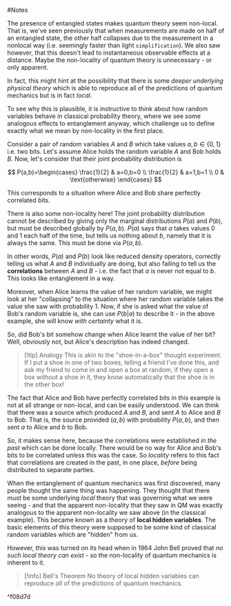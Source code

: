 #Notes 

The presence of entangled states makes quantum theory seem non-local. That is, we've seen previously that when measurements are made on half of an entangled state, the other half collapses due to the measurement in a nonlocal way (i.e. seemingly faster than light `simplification`). We also saw however, that this doesn't lead to instantaneous observable effects at a distance. Maybe the non-locality of quantum theory is unnecessary - or only apparent. 

In fact, this might hint at the possibility that there is some *deeper underlying physical theory* which is able to reproduce all of the predictions of quantum mechanics but is in fact *local*. 

To see why this is plausible, it is instructive to think about how random variables behave in classical probability theory, where we see some analogous effects to entanglement anyway, which challenge us to define exactly what we mean by non-locality in the first place.

Consider a pair of random variables $A$ and $B$ which take values $a,b \in \{ 0,1 \}$ i.e. two bits. Let's assume Alice holds the random variable $A$ and Bob holds $B$. Now, let's consider that their joint probability distribution is 

$$
P(a,b)=\begin{cases}
\frac{1}{2} & a=0,b=0 \\
\frac{1}{2} & a=1,b=1 \\
0 & \text{otherwise}
\end{cases}
$$

This corresponds to a situation where Alice and Bob share perfectly correlated bits. 

There is also some non-locality here! The joint probability distribution cannot be described by giving only the marginal distributions $P(a)$ and $P(b)$, but must be described globally by $P(a,b)$. $P(a)$ says that $a$ takes values 0 and 1 each half of the time, but tells us nothing about $b$, namely that it is always the same. This must be done via $P(a,b)$.

In other words, $P(a)$ and $P(b)$ look like reduced density operators, correctly telling us what $A$ and $B$ individually are doing, but also failing to tell us the **correlations** between $A$ and $B$ - i.e. the fact that $a$ is never not equal to $b$. This looks like entanglement in a way.

Moreover, when Alice learns the value of her random variable, we might look at her "collapsing" to the situation where her random variable takes the value she saw with probability 1. Now, if she is asked what the value of Bob's random variable is, she can use $P(b|a)$ to describe it - in the above example, she will know *with certainty* what it is.

So, did Bob's bit somehow change when Alice learnt the value of her bit? Well, obviously not, but Alice's description has indeed changed. 

> [!tip] Analogy 
> This is akin to the "shoe-in-a-box" thought experiment. If I put a shoe in one of two boxes, telling a friend I've done this, and ask my friend to come in and open a box at random, if they open a box without a shoe in it, they know automatically that the shoe is in the other box!

The fact that Alice and Bob have perfectly correlated bits in this example is not at all strange or non-local, and can be easily understood. We can think that there was a source which produced $A$ and $B$, and sent $A$ to Alice and $B$ to Bob. That is, the source provided $(a,b)$ with probability $P(a,b)$, and then sent $a$ to Alice and $b$ to Bob. 

So, it makes sense here, because the correlations were established *in the past* which can be done locally. There would be no way for Alice and Bob's bits to be correlated unless this was the case. So *locality* refers to this fact that correlations are created in the past, in one place, *before* being distributed to separate parties. 

When the entanglement of quantum mechanics was first discovered, many people thought the same thing was happening. They thought that there must be some underlying *local* theory that was governing what we were seeing - and that the apparent non-locality that they saw in QM was exactly analogous to the apparent non-locality we saw above (in the classical example). This became known as a theory of **local hidden variables**. The basic elements of this theory were supposed to be some kind of classical random variables which are "hidden" from us.

However, this was turned on its head when in 1964 John Bell proved that *no such local theory can exist* - so the non-locality of quantum mechanics is inherent to it. 


> [!info] Bell's Theorem
> No theory of local hidden variables can reproduce *all* of the predictions of quantum mechanics.

^f08d7d



